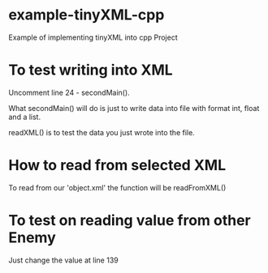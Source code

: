 # example-tinyXML-cpp
Example of implementing tinyXML into cpp Project

# To test writing into XML
Uncomment line 24 - secondMain().

What secondMain() will do is just to write data into file with format int, float and a list.

readXML() is to test the data you just wrote into the file.

# How to read from selected XML
To read from our 'object.xml' the function will be readFromXML()

# To test on reading value from other Enemy
Just change the value at line 139
